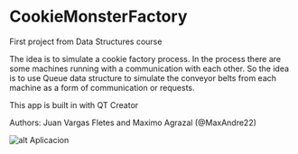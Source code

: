 # CookieMonsterFactory
First project from Data Structures course

The idea is to simulate a cookie factory process. In the process there are some machines running with a communication with each other. So the idea is to use Queue data structure to simulate the conveyor belts from each machine as a form of communication or requests.

This app is built in with QT Creator

Authors: Juan Vargas Fletes and Maximo Agrazal (@MaxAndre22)

![alt Aplicacion](https://i.imgur.com/oFO7fOq.png)
